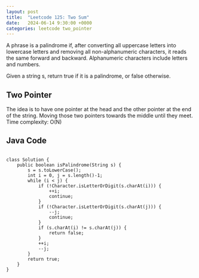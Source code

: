 ```yaml
---
layout: post
title:  "Leetcode 125: Two Sum"
date:   2024-06-14 9:30:00 +0000
categories: leetcode two_pointer
---
```


A phrase is a palindrome if, after converting all uppercase letters into lowercase letters and removing all non-alphanumeric characters, it reads the same forward and backward. Alphanumeric characters include letters and numbers.

Given a string s, return true if it is a palindrome, or false otherwise.

<h2>Two Pointer</h2>
The idea is to have one pointer at the head and the other pointer at the end of the string. Moving those
two pointers towards the middle until they meet.
Time complexity: O(N)

<h2> Java Code </h2>
<pre>
<code>
class Solution {
    public boolean isPalindrome(String s) {
        s = s.toLowerCase();
        int i = 0, j = s.length()-1;
        while (i < j) {
            if (!Character.isLetterOrDigit(s.charAt(i))) {
                ++i;
                continue;
            }
            if (!Character.isLetterOrDigit(s.charAt(j))) {
                --j;
                continue;
            }
            if (s.charAt(i) != s.charAt(j)) {
                return false;
            }
            ++i;
            --j;
        }
        return true;
    }
}
</code>
</pre>